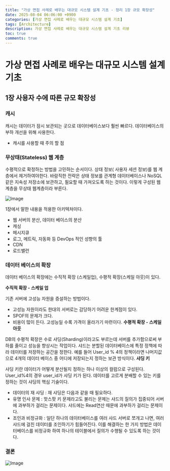 ```yaml
---
title: "가상 면접 사례로 배우는 대규모 시스템 설계 기초 - 정리 1장 규모 확장성"
date: 2025-08-04 06:06:00 +0900
categories: [가상 면접 사례로 배우는 대규모 시스템 설계 기초]
tags: [Architecture]
description: 가상 면접 사례로 배우는 대규모 시스템 설계 기초 리뷰
toc: true
comments: true
---
```


# 가상 면접 사례로 배우는 대규모 시스템 설계 기초 

## 1장 사용자 수에 따른 규모 확장성

### 캐시

캐시는 데이터가 잠시 보관되는 곳으로 데이터베이스보다 훨씬 빠르다. 데이터베이스의 부하 개선을 위해 사용한다. 

- 캐시를 사용할 때 주의 할 점
###  무상태(Stateless) 웹 계층

수평적으로 확정하는 방법을 고민하는 순서이다. 상태 정보( 사용자 세션 정보)를 웹 계층에서 제거하여야한다. 바람직한 전략은 상태 정보를 관계형 데이터베이스나 NoSQL같은 지속성 저장소에 보관하고, 필요할 때 가져오도록 하는 것이다. 이렇게 구성된 웹 계층을 무상태 웹계층이라 부른다. 

![Image](https://prod-files-secure.s3.us-west-2.amazonaws.com/e6db513d-ec54-40ff-aa74-2487b0bcfe15/f30f1d34-1661-4ff9-a868-45f53833a7e5/Untitled.png?X-Amz-Algorithm=AWS4-HMAC-SHA256&X-Amz-Content-Sha256=UNSIGNED-PAYLOAD&X-Amz-Credential=ASIAZI2LB466YOGHVDOS%2F20250804%2Fus-west-2%2Fs3%2Faws4_request&X-Amz-Date=20250804T071945Z&X-Amz-Expires=3600&X-Amz-Security-Token=IQoJb3JpZ2luX2VjEAcaCXVzLXdlc3QtMiJHMEUCIGIH11mXhtcAMZnhIdAF1CzPlg1sO8oLHWeLk%2Byq%2F%2B%2BIAiEAwP0J2ZV1f%2FeR8%2FyxpFw3Eb9J8bLl82x2R%2B5%2BCvxnmxoq%2FwMIQBAAGgw2Mzc0MjMxODM4MDUiDNapFd8QF1M8DNv0jyrcA%2FouOjb9zzytTkqJ11jv6WciEynIm0nP37hR4OY1r2F77mrXGJhtw8H%2F5wGbTgk4tdLOYEKjfozsi%2BcL3nFBbmmwCCeJyE63F%2B9QXtsb7Lj9kp5iZsWb7Tq7rKlLe7rK5awx4SnhFafD2bTlrXFQ77YuthWQ7HcDUWM6RgoBdseA8Cj8F52GqohPGV1mK95UpSlqGcAOYG0RLHZMgIcAWlBqqLMXcB8pzOLqtJQdY7fXkqk2OoQTLJCS0q27F80xPiUOLnVtXwxa4rgHyJFrZlhnp53kENpfM2EuLKaOBJGz3mH1QFyjPUVnTJczm%2B5gY%2BURC6fKrKm%2B1GokK96Tvd6C03rj3OcsUayMXv%2BQ8sS2gwWIJASa2gTssUYETnyD8C%2Fgdgogablj%2FRviiM48T9WLeMXqkGL6sRjM7MCTLb8C256dlV6eQ9GHzhxJapmDKK4Qr5cFL83e9H%2F3a4wGNatAOkxlnI9Vc9OZZM0vsEPaeMpma3G8t1bBe6iiIqbFypzyb6oIyD%2FUDxIlvzk263ZH7EEmh7FGj0vsPU9lQWtDXXwCSz02PW7ZOxPiMV2trMPBo1jINb9eM6L3YuIX6jB9WpZUCgtQhGEJqOx3U6wuTnLTBzee7FkIAx9KMLW2wcQGOqUBAaDbbKRgY2nwJqMDoHwLiqU5mtod19%2FrJC7e4CRr1JXoExZoaDD4BV%2Bc%2FaS04wVk6L%2BKLwxxEmtQvuAEkTap5HmTjXQsJEd9Tf%2F3WSfsGRLVvPzhFjZSIsWpbtx1VJeZvxKslg8HBjkiSCE0E5yDylALXn66eWBlVvb8oZeu99NCJg4XMKMaDkfY%2BuQ9pV%2FPE3jNJd0c2wCv4Ge%2BAdNv43C0MqhQ&X-Amz-Signature=750ebe5ff92c8e26593548b7c365642ac0ffdbaec29c676f4c56a453a3d6547b&X-Amz-SignedHeaders=host&x-amz-checksum-mode=ENABLED&x-id=GetObject)

1장에서 말한 내용을 적용한 아키텍처이다. 

- 웹 서버의 분산, 데이터 베이스의 분산
- 캐싱
- 메시지큐
- 로그, 메트릭, 자동화 등 DevOps 적인 성향의 툴
- CDN
- 로드밸런
### 데이터 베이스의 확장

데이터 베이스의 확장에는 수직적 확장 (스케일업), 수평적 확장(스케일 아웃)이 있다.

**수직적 확장 - 스케일 업**

기존 서버에 고성능 자원을 증설하는 방법이다. 

- 고성능 자원이라도 한대의 서버로는 감당하기 어려운 한계점이 있다. 
- SPOF의 문제가 크다.
- 비용이 많이 든다. 고성능일 수록 가격이 올라가기 마련이다.
**수평적 확장 - 스케일 아웃**

DB의 수평적 확장은 수로 샤딩(Sharding)이라고도 부르는데 서버를 추가함으로써 부하를 줄이고 성능을 향상시는 작업이다. 샤드는 분할된 데이터베이스에 특정 정책에 따라 데이터를 저장하는 공간을 정한다. 예를 들어 User_id % 4의 정책이라면 나머지값으로 4개의 데이터 베이스 중 어디에 저장되는지 정하는 보관 방식이다.
**샤딩 키**

샤딩 키란 데이터가 어떻게 분산될지 정하는 하나 이상의 컬럼으로 구성된다. User_id%4의 경우 user_id가 샤딩 키가 된다. 데이터를 고르게 분배할 수 있는 키를 정하는 것이 샤딩의 핵심 기술이다. 

- 데이터의 재 샤딩 : 재 샤딩은 다음과 같을 때 필요하다. 
- 유명 인사 문제 : 핫스팟 키 문제라고도 불리는 문제는 샤드의 질의가 집중되어 서버에 과부하가 걸리는 문제이다. 샤드에는 Read연산 때문에 과부하가 걸리는 문제이다. 
- 조인과 비정규화 : 일단 하나의 데이터베이스를 여러 샤드 서버로 쪼개고 나면, 여러 샤드에 걸친 데이터를 조인하기가 힘들어진다. 이를 해결하는 한 가지 방법은 데이터베이스를 비정규화 하여 하나의 테이블에서 질의가 수행될 수 있도록 하는 것이다.
### **결론**

![Image](https://prod-files-secure.s3.us-west-2.amazonaws.com/e6db513d-ec54-40ff-aa74-2487b0bcfe15/a2b7cb0a-9f04-46d5-a7d1-1eae25c5f2df/Untitled.png?X-Amz-Algorithm=AWS4-HMAC-SHA256&X-Amz-Content-Sha256=UNSIGNED-PAYLOAD&X-Amz-Credential=ASIAZI2LB466YOGHVDOS%2F20250804%2Fus-west-2%2Fs3%2Faws4_request&X-Amz-Date=20250804T071945Z&X-Amz-Expires=3600&X-Amz-Security-Token=IQoJb3JpZ2luX2VjEAcaCXVzLXdlc3QtMiJHMEUCIGIH11mXhtcAMZnhIdAF1CzPlg1sO8oLHWeLk%2Byq%2F%2B%2BIAiEAwP0J2ZV1f%2FeR8%2FyxpFw3Eb9J8bLl82x2R%2B5%2BCvxnmxoq%2FwMIQBAAGgw2Mzc0MjMxODM4MDUiDNapFd8QF1M8DNv0jyrcA%2FouOjb9zzytTkqJ11jv6WciEynIm0nP37hR4OY1r2F77mrXGJhtw8H%2F5wGbTgk4tdLOYEKjfozsi%2BcL3nFBbmmwCCeJyE63F%2B9QXtsb7Lj9kp5iZsWb7Tq7rKlLe7rK5awx4SnhFafD2bTlrXFQ77YuthWQ7HcDUWM6RgoBdseA8Cj8F52GqohPGV1mK95UpSlqGcAOYG0RLHZMgIcAWlBqqLMXcB8pzOLqtJQdY7fXkqk2OoQTLJCS0q27F80xPiUOLnVtXwxa4rgHyJFrZlhnp53kENpfM2EuLKaOBJGz3mH1QFyjPUVnTJczm%2B5gY%2BURC6fKrKm%2B1GokK96Tvd6C03rj3OcsUayMXv%2BQ8sS2gwWIJASa2gTssUYETnyD8C%2Fgdgogablj%2FRviiM48T9WLeMXqkGL6sRjM7MCTLb8C256dlV6eQ9GHzhxJapmDKK4Qr5cFL83e9H%2F3a4wGNatAOkxlnI9Vc9OZZM0vsEPaeMpma3G8t1bBe6iiIqbFypzyb6oIyD%2FUDxIlvzk263ZH7EEmh7FGj0vsPU9lQWtDXXwCSz02PW7ZOxPiMV2trMPBo1jINb9eM6L3YuIX6jB9WpZUCgtQhGEJqOx3U6wuTnLTBzee7FkIAx9KMLW2wcQGOqUBAaDbbKRgY2nwJqMDoHwLiqU5mtod19%2FrJC7e4CRr1JXoExZoaDD4BV%2Bc%2FaS04wVk6L%2BKLwxxEmtQvuAEkTap5HmTjXQsJEd9Tf%2F3WSfsGRLVvPzhFjZSIsWpbtx1VJeZvxKslg8HBjkiSCE0E5yDylALXn66eWBlVvb8oZeu99NCJg4XMKMaDkfY%2BuQ9pV%2FPE3jNJd0c2wCv4Ge%2BAdNv43C0MqhQ&X-Amz-Signature=d0afe01d3d2b409d63918761a24ca0ee0e4319c3a8adb244686f0d0aaa5a3067&X-Amz-SignedHeaders=host&x-amz-checksum-mode=ENABLED&x-id=GetObject)


